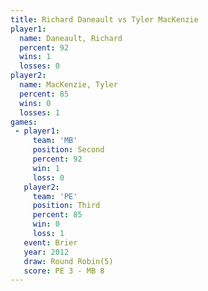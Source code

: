 ```yaml
---
title: Richard Daneault vs Tyler MacKenzie
player1:                 
  name: Daneault, Richard
  percent: 92            
  wins: 1                
  losses: 0              
player2:                 
  name: MacKenzie, Tyler 
  percent: 85            
  wins: 0                
  losses: 1              
games:
 - player1:          
     team: 'MB'      
     position: Second
     percent: 92     
     win: 1          
     loss: 0         
   player2:         
     team: 'PE'     
     position: Third
     percent: 85    
     win: 0         
     loss: 1        
   event: Brier        
   year: 2012          
   draw: Round Robin(5)
   score: PE 3 - MB 8  
---
```

